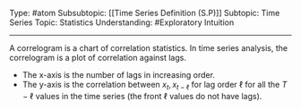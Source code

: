 Type: #atom 
Subsubtopic: [[Time Series Definition (S.P)]]
Subtopic: Time Series
Topic: Statistics
Understanding: #Exploratory Intuition

----
A correlogram is a chart of correlation statistics. In time series analysis, the correlogram is a plot of correlation against lags.

* The x-axis is the number of lags in increasing order.
* The y-axis is the correlation between $x_t, x_{t-\ell}$ for lag order $\ell$ for all the $T-\ell$ values in the time series (the front $\ell$ values do not have lags).